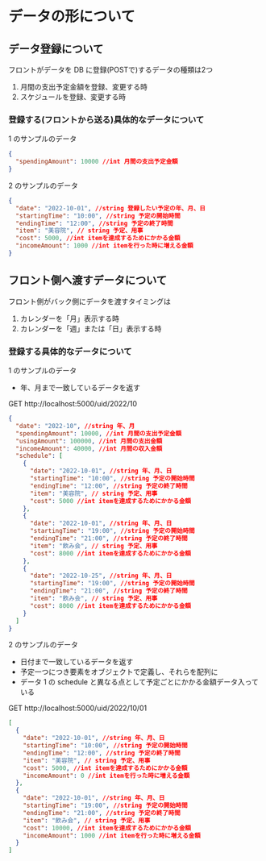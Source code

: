 # データの形について

## データ登録について

フロントがデータを DB に登録(POSTで)するデータの種類は2つ

1. 月間の支出予定金額を登録、変更する時
2. スケジュールを登録、変更する時

### 登録する(フロントから送る)具体的なデータについて

1 のサンプルのデータ

```json
{
  "spendingAmount": 10000 //int 月間の支出予定金額
}
```

2 のサンプルのデータ

```json
{
  "date": "2022-10-01", //string 登録したい予定の年、月、日
  "startingTime": "10:00", //string 予定の開始時間
  "endingTime": "12:00", //string 予定の終了時間
  "item": "美容院", // string 予定、用事
  "cost": 5000, //int itemを達成するためにかかる金額
  "incomeAmount": 1000 //int itemを行った時に増える金額
}
```

## フロント側へ渡すデータについて

フロント側がバック側にデータを渡すタイミングは

1. カレンダーを「月」表示する時
2. カレンダーを「週」または「日」表示する時

### 登録する具体的なデータについて

1 のサンプルのデータ

- 年、月まで一致しているデータを返す

GET http://localhost:5000/uid/2022/10

```json
{
  "date": "2022-10", //string 年、月
  "spendingAmount": 10000, //int 月間の支出予定金額
  "usingAmount": 100000, //int 月間の支出金額
  "incomeAmount": 40000, //int 月間の収入金額
  "schedule": [
    {
      "date": "2022-10-01", //string 年、月、日
      "startingTime": "10:00", //string 予定の開始時間
      "endingTime": "12:00", //string 予定の終了時間
      "item": "美容院", // string 予定、用事
      "cost": 5000 //int itemを達成するためにかかる金額
    },
    {
      "date": "2022-10-01", //string 年、月、日
      "startingTime": "19:00", //string 予定の開始時間
      "endingTime": "21:00", //string 予定の終了時間
      "item": "飲み会", // string 予定、用事
      "cost": 8000 //int itemを達成するためにかかる金額
    },
    {
      "date": "2022-10-25", //string 年、月、日
      "startingTime": "19:00", //string 予定の開始時間
      "endingTime": "21:00", //string 予定の終了時間
      "item": "飲み会", // string 予定、用事
      "cost": 8000 //int itemを達成するためにかかる金額
    }
  ]
}
```

2 のサンプルのデータ

- 日付まで一致しているデータを返す
- 予定一つにつき要素をオブジェクトで定義し、それらを配列に
- データ 1 の schedule と異なる点として予定ごとにかかる金額データ入っている

GET http://localhost:5000/uid/2022/10/01

```json
[
  {
    "date": "2022-10-01", //string 年、月、日
    "startingTime": "10:00", //string 予定の開始時間
    "endingTime": "12:00", //string 予定の終了時間
    "item": "美容院", // string 予定、用事
    "cost": 5000, //int itemを達成するためにかかる金額
    "incomeAmount": 0 //int itemを行った時に増える金額
  },
  {
    "date": "2022-10-01", //string 年、月、日
    "startingTime": "19:00", //string 予定の開始時間
    "endingTime": "21:00", //string 予定の終了時間
    "item": "飲み会", // string 予定、用事
    "cost": 10000, //int itemを達成するためにかかる金額
    "incomeAmount": 1000 //int itemを行った時に増える金額
  }
]
```
